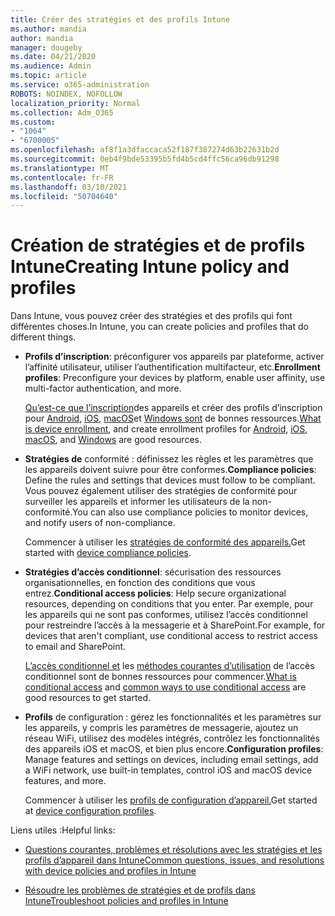 ```yaml
---
title: Créer des stratégies et des profils Intune
ms.author: mandia
author: mandia
manager: dougeby
ms.date: 04/21/2020
ms.audience: Admin
ms.topic: article
ms.service: o365-administration
ROBOTS: NOINDEX, NOFOLLOW
localization_priority: Normal
ms.collection: Adm_O365
ms.custom:
- "1064"
- "6700005"
ms.openlocfilehash: af8f1a3dfaccaca52f187f387274d63b22631b2d
ms.sourcegitcommit: 0eb4f9bde53395b5fd4b5cd4ffc56ca96db91298
ms.translationtype: MT
ms.contentlocale: fr-FR
ms.lasthandoff: 03/10/2021
ms.locfileid: "50704640"
---
```

# <a name="creating-intune-policy-and-profiles"></a><span data-ttu-id="a4cab-102">Création de stratégies et de profils Intune</span><span class="sxs-lookup"><span data-stu-id="a4cab-102">Creating Intune policy and profiles</span></span>

<span data-ttu-id="a4cab-103">Dans Intune, vous pouvez créer des stratégies et des profils qui font différentes choses.</span><span class="sxs-lookup"><span data-stu-id="a4cab-103">In Intune, you can create policies and profiles that do different things.</span></span>

- <span data-ttu-id="a4cab-104">**Profils d’inscription**: préconfigurer vos appareils par plateforme, activer l’affinité utilisateur, utiliser l’authentification multifacteur, etc.</span><span class="sxs-lookup"><span data-stu-id="a4cab-104">**Enrollment profiles**: Preconfigure your devices by platform, enable user affinity, use multi-factor authentication, and more.</span></span>

  <span data-ttu-id="a4cab-105">[Qu’est-ce que l’inscription](https://docs.microsoft.com/intune/device-enrollment)des appareils et créer des profils d’inscription pour [Android,](https://docs.microsoft.com/intune/android-enroll) [iOS,](https://docs.microsoft.com/intune/ios-enroll) [macOS](https://docs.microsoft.com/intune/macos-enroll)et [Windows sont](https://docs.microsoft.com/intune/windows-enrollment-methods) de bonnes ressources.</span><span class="sxs-lookup"><span data-stu-id="a4cab-105">[What is device enrollment](https://docs.microsoft.com/intune/device-enrollment), and create enrollment profiles for [Android](https://docs.microsoft.com/intune/android-enroll), [iOS](https://docs.microsoft.com/intune/ios-enroll), [macOS](https://docs.microsoft.com/intune/macos-enroll), and [Windows](https://docs.microsoft.com/intune/windows-enrollment-methods) are good resources.</span></span>

- <span data-ttu-id="a4cab-106">**Stratégies de** conformité : définissez les règles et les paramètres que les appareils doivent suivre pour être conformes.</span><span class="sxs-lookup"><span data-stu-id="a4cab-106">**Compliance policies**: Define the rules and settings that devices must follow to be compliant.</span></span> <span data-ttu-id="a4cab-107">Vous pouvez également utiliser des stratégies de conformité pour surveiller les appareils et informer les utilisateurs de la non-conformité.</span><span class="sxs-lookup"><span data-stu-id="a4cab-107">You can also use compliance policies to monitor devices, and notify users of non-compliance.</span></span>

  <span data-ttu-id="a4cab-108">Commencer à utiliser les [stratégies de conformité des appareils.](https://docs.microsoft.com/intune/device-compliance-get-started)</span><span class="sxs-lookup"><span data-stu-id="a4cab-108">Get started with [device compliance policies](https://docs.microsoft.com/intune/device-compliance-get-started).</span></span>
- <span data-ttu-id="a4cab-109">**Stratégies d’accès conditionnel**: sécurisation des ressources organisationnelles, en fonction des conditions que vous entrez.</span><span class="sxs-lookup"><span data-stu-id="a4cab-109">**Conditional access policies**: Help secure organizational resources, depending on conditions that you enter.</span></span> <span data-ttu-id="a4cab-110">Par exemple, pour les appareils qui ne sont pas conformes, utilisez l’accès conditionnel pour restreindre l’accès à la messagerie et à SharePoint.</span><span class="sxs-lookup"><span data-stu-id="a4cab-110">For example, for devices that aren't compliant, use conditional access to restrict access to email and SharePoint.</span></span>

  <span data-ttu-id="a4cab-111">[L’accès conditionnel et](https://docs.microsoft.com/intune/conditional-access) les [méthodes courantes d’utilisation](https://docs.microsoft.com/intune/conditional-access-intune-common-ways-use) de l’accès conditionnel sont de bonnes ressources pour commencer.</span><span class="sxs-lookup"><span data-stu-id="a4cab-111">[What is conditional access](https://docs.microsoft.com/intune/conditional-access) and [common ways to use conditional access](https://docs.microsoft.com/intune/conditional-access-intune-common-ways-use) are good resources to get started.</span></span>

- <span data-ttu-id="a4cab-112">**Profils** de configuration : gérez les fonctionnalités et les paramètres sur les appareils, y compris les paramètres de messagerie, ajoutez un réseau WiFi, utilisez des modèles intégrés, contrôlez les fonctionnalités des appareils iOS et macOS, et bien plus encore.</span><span class="sxs-lookup"><span data-stu-id="a4cab-112">**Configuration profiles**: Manage features and settings on devices, including email settings, add a WiFi network, use built-in templates, control iOS and macOS device features, and more.</span></span>

  <span data-ttu-id="a4cab-113">Commencer à utiliser les [profils de configuration d’appareil.](https://docs.microsoft.com/intune/device-profiles)</span><span class="sxs-lookup"><span data-stu-id="a4cab-113">Get started at [device configuration profiles](https://docs.microsoft.com/intune/device-profiles).</span></span>

<span data-ttu-id="a4cab-114">Liens utiles :</span><span class="sxs-lookup"><span data-stu-id="a4cab-114">Helpful links:</span></span>

- [<span data-ttu-id="a4cab-115">Questions courantes, problèmes et résolutions avec les stratégies et les profils d’appareil dans Intune</span><span class="sxs-lookup"><span data-stu-id="a4cab-115">Common questions, issues, and resolutions with device policies and profiles in Intune</span></span>](https://docs.microsoft.com/intune/device-profile-troubleshoot)

- [<span data-ttu-id="a4cab-116">Résoudre les problèmes de stratégies et de profils dans Intune</span><span class="sxs-lookup"><span data-stu-id="a4cab-116">Troubleshoot policies and profiles in Intune</span></span>](https://docs.microsoft.com/troubleshoot/mem/intune/troubleshoot-policies-in-microsoft-intune)
